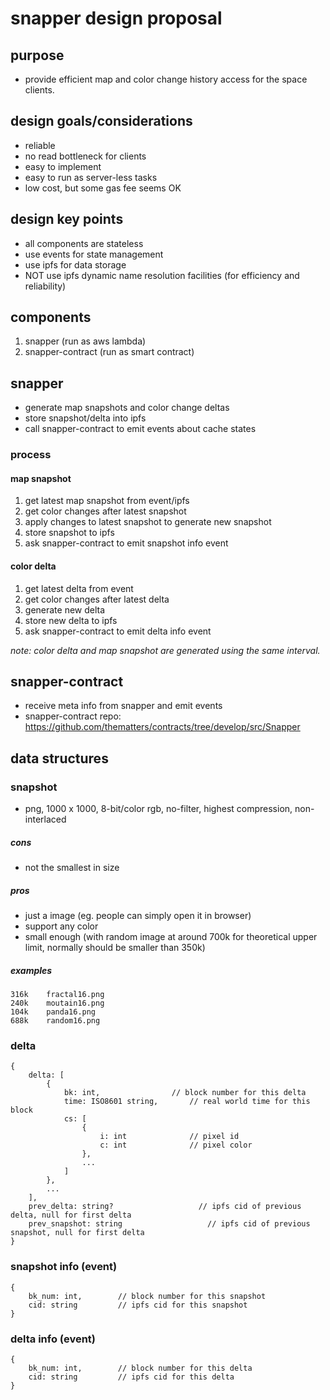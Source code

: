 # snapper design proposal

## purpose

- provide efficient map and color change history access for the space clients.

## design goals/considerations

- reliable
- no read bottleneck for clients
- easy to implement
- easy to run as server-less tasks
- low cost, but some gas fee seems OK

## design key points

- all components are stateless
- use events for state management
- use ipfs for data storage
- NOT use ipfs dynamic name resolution facilities (for efficiency and reliability)

## components

1. snapper (run as aws lambda)
2. snapper-contract (run as smart contract)

## snapper

- generate map snapshots and color change deltas
- store snapshot/delta into ipfs
- call snapper-contract to emit events about cache states

### process

#### map snapshot

1. get latest map snapshot from event/ipfs
2. get color changes after latest snapshot
3. apply changes to latest snapshot to generate new snapshot
4. store snapshot to ipfs
5. ask snapper-contract to emit snapshot info event

#### color delta

1. get latest delta from event
2. get color changes after latest delta
3. generate new delta
4. store new delta to ipfs
5. ask snapper-contract to emit delta info event

_note: color delta and map snapshot are generated using the same interval._

## snapper-contract

- receive meta info from snapper and emit events
- snapper-contract repo: https://github.com/thematters/contracts/tree/develop/src/Snapper

## data structures

### snapshot

- png, 1000 x 1000, 8-bit/color rgb, no-filter, highest compression, non-interlaced

##### cons

- not the smallest in size

##### pros

- just a image (eg. people can simply open it in browser)
- support any color
- small enough (with random image at around 700k for theoretical upper limit, normally should be smaller than 350k)

##### examples

```
316k    fractal16.png
240k    moutain16.png
104k    panda16.png
688k    random16.png
```

### delta

```
{
    delta: [
        {
            bk: int,                // block number for this delta
            time: ISO8601 string,       // real world time for this block
            cs: [
                {
                    i: int              // pixel id
                    c: int              // pixel color
                },
                ...
            ]
        },
        ...
    ],
    prev_delta: string?                   // ipfs cid of previous delta, null for first delta
    prev_snapshot: string                   // ipfs cid of previous snapshot, null for first delta
}
```

### snapshot info (event)

```
{
    bk_num: int,        // block number for this snapshot
    cid: string         // ipfs cid for this snapshot
}
```

### delta info (event)

```
{
    bk_num: int,        // block number for this delta
    cid: string         // ipfs cid for this delta
}
```
